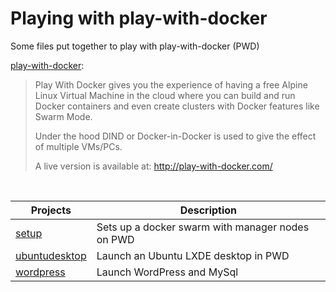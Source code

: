 # Playing with play-with-docker

Some files put together to play with play-with-docker (PWD)

[play-with-docker](https://github.com/play-with-docker/play-with-docker):

> Play With Docker gives you the experience of having a free Alpine Linux Virtual Machine in the cloud
> where you can build and run Docker containers and even create clusters with Docker features like Swarm Mode.
> 
> Under the hood DIND or Docker-in-Docker is used to give the effect of multiple VMs/PCs.
> 
> A live version is available at: http://play-with-docker.com/

<br/>

|Projects|Description
|--------|-----------
|[setup](https://github.com/JDelemar/play-with-docker/tree/master/setup)|Sets up a docker swarm with manager nodes on PWD
|[ubuntudesktop](https://github.com/JDelemar/play-with-docker/tree/master/ubuntudesktop)|Launch an Ubuntu LXDE desktop in PWD
|[wordpress](https://github.com/JDelemar/play-with-docker/tree/master/wordpress)|Launch WordPress and MySql

